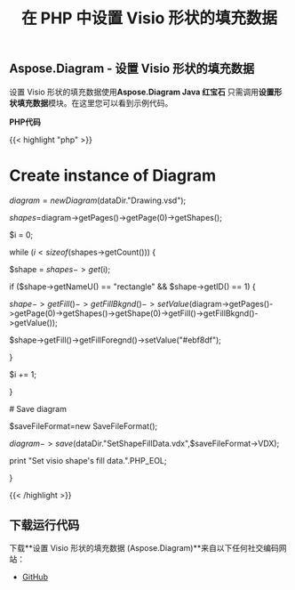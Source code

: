 ﻿---
title: 在 PHP 中设置 Visio 形状的填充数据
type: docs
weight: 130
url: /zh/java/set-visio-shape-s-fill-data-in-php/
---
## **Aspose.Diagram - 设置 Visio 形状的填充数据**
设置 Visio 形状的填充数据使用**Aspose.Diagram Java 红宝石** 只需调用**设置形状填充数据**模块。在这里您可以看到示例代码。

**PHP代码**

{{< highlight "php" >}}

 # Create instance of Diagram

$diagram = new Diagram($dataDir."Drawing.vsd");

$shapes=$diagram->getPages()->getPage(0)->getShapes();

$i = 0;

while ($i<sizeof($shapes->getCount())) {

$shape = $shapes->get($i);

if ($shape->getNameU() == "rectangle" && $shape->getID() == 1) {

$shape->getFill()->getFillBkgnd()->setValue($diagram->getPages()->getPage(0)->getShapes()->getShape(0)->getFill()->getFillBkgnd()->getValue());

$shape->getFill()->getFillForegnd()->setValue("#ebf8df");

}

$i += 1;

}

\# Save diagram

$saveFileFormat=new SaveFileFormat();

$diagram->save($dataDir."SetShapeFillData.vdx",$saveFileFormat->VDX);

print "Set visio shape's fill data.".PHP_EOL;

}

{{< /highlight >}}
## **下载运行代码**
下载**设置 Visio 形状的填充数据 (Aspose.Diagram)**来自以下任何社交编码网站：

- [GitHub](https://github.com/asposediagram/Aspose.Diagram-for-Java/blob/master/Plugins/Aspose_Diagram_Java_for_PHP/src/aspose/diagram/WorkingwithShapes/SetShapeFillData.php)

